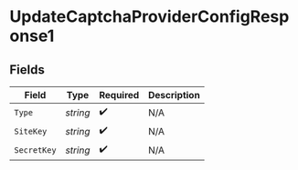 # UpdateCaptchaProviderConfigResponse1


## Fields

| Field              | Type               | Required           | Description        |
| ------------------ | ------------------ | ------------------ | ------------------ |
| `Type`             | *string*           | :heavy_check_mark: | N/A                |
| `SiteKey`          | *string*           | :heavy_check_mark: | N/A                |
| `SecretKey`        | *string*           | :heavy_check_mark: | N/A                |
